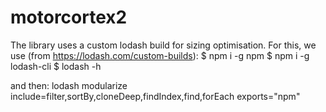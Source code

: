 # motorcortex2

The library uses a custom lodash build for sizing optimisation. For this, we use (from https://lodash.com/custom-builds):
$ npm i -g npm
$ npm i -g lodash-cli
$ lodash -h

and then: lodash modularize include=filter,sortBy,cloneDeep,findIndex,find,forEach exports="npm"